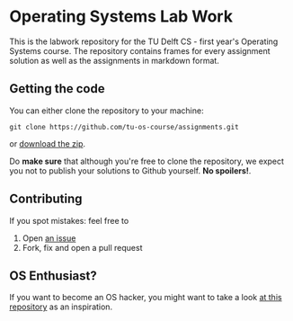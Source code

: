 # Operating Systems Lab Work

This is the labwork repository for the TU Delft CS - first year's Operating Systems course.
The repository contains frames for every assignment solution as well as the assignments in markdown format.

## Getting the code

You can either clone the repository to your machine:

    git clone https://github.com/tu-os-course/assignments.git

or [download the zip](https://github.com/tu-os-course/assignments/archive/master.zip).

Do **make sure** that although you're free to clone the repository, we expect you not to publish your solutions to Github yourself.
**No spoilers!**.

## Contributing

If you spot mistakes: feel free to

1. Open [an issue](https://github.com/tu-os-course/assignments/issues/new)
2. Fork, fix and open a pull request


## OS Enthusiast?

If you want to become an OS hacker, you might want to take a look [at this repository](https://github.com/tu-os-course/bare-pi)
as an inspiration.
